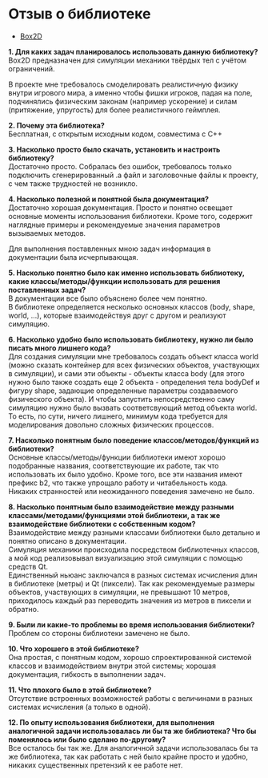 # Отзыв о библиотеке
* [Box2D](https://github.com/erincatto/Box2D)

**1. Для каких задач планировалось использовать данную библиотеку?**\
  Box2D предназначен для симуляции механики твёрдых тел с учётом ограничений.

  В проекте мне требовалось смоделировать реалистичную физику внутри игрового мира, а именно чтобы фишки игроков, падая на поле,
  подчинялись физическим законам (например ускорение) и силам (притяжение, упругость) для более реалистичного геймплея.
  
**2. Почему эта библиотека?**\
  Бесплатная, с открытым исходным кодом, совместима с C++
  
**3. Насколько просто было скачать, установить и настроить библиотеку?**\
  Достаточно просто. Собралась без ошибок, требовалось только подключить сгенерированный .a файл и заголовочные файлы к проекту, с чем также
  трудностей не возникло.

**4. Насколько полезной и понятной была документация?**\
  Достаточно хорошая документация. Просто и понятно освещает основные моменты использования библиотеки. Кроме того, содержит наглядные 
  примеры и рекомендуемые значения параметров вызываемых методов.
  
  Для выполнения поставленных мною задач информация в документации была исчерпывающая.
  
**5. Насколько понятно было как именно использовать библиотеку, какие классы/методы/функции использовать для решения поставленных задач?**\
  В документации все было объяснено более чем понятно.\
  В библиотеке определяется несколько основных классов (body, shape, world, ...), которые взаимодействуя друг с другом и реализуют
  симуляцию. 

**6. Насколько удобно было использовать библиотеку, нужно ли было писать много лишнего кода?**\
  Для создания симуляции мне требовалось создать объект класса world (можно сказать контейнер для всех физических объектов,
  участвующих в симуляции), и сами эти объекты - объекты класса body (для этого нужно было также создать еще 2 объекта - определения
  тела bodyDef и фигуру shape, задающие определенные параметры создаваемого физического объекта). И чтобы запустить 
  непосредственно саму симуляцию нужно было вызвать соответсвующий метод объекта world.\
  То есть, по сути, ничего лишнего, минимум кода требуется для моделирования довольно сложных физических процессов.

**7. Насколько понятным было поведение классов/методов/функций из библиотеки?**\
  Основные классы/методы/функции библиотеки имеют хорошо подобранные названия, соответствующие их работе, так что использовать их
  было удобно. Кроме того, все эти названия имеют префикс b2, что также упрощало работу и читабельность кода.\
  Никаких странностей или неожиданного поведения замечено не было.
  
**8. Насколько понятным было взаимодействие между разными классами/методами/функциями этой библиотеки, а так же взаимодействие библиотеки с собственным кодом?**\
  Взаимодействие между разными классами библиотеки было детально и понятно описано в документации.\
  Симуляция механики происходила посредством библиотечных классов, а мой код реализовывал визуализацию этой симуляции с помощью
  средств Qt.\
  Единственный ньюанс заключался в разных системах исчисления длин в библиотеке (метры) и Qt (пиксели). Так как рекомендуемые размеры
  объектов, участвующих в симуляции, не превышают 10 метров, приходилось каждый раз переводить значения из метров в пиксели и обратно.
  
**9. Были ли какие-то проблемы во время использования библиотеки?**\
  Проблем со стороны библиотеки замечено не было.
  
**10. Что хорошего в этой библиотеке?**\
  Она простая, с понятным кодом, хорошо спроектированной системой классов и взаимодействием внутри этой системы; хорошая документация,
  гибкость в выполнении задач.
  
**11. Что плохого было в этой библиотеке?**\
  Отсутствие встроенных возможностей работы с величинами в разных системах исчисления (а только в одной).
  
**12. По опыту использования библиотеки, для выполнения аналогичной задачи использовалась ли бы та же библиотека? Что бы поменялось или было сделано по-другому?**\
  Все осталось бы так же. Для аналогичной задачи использовалась бы та же библиотека, так как работать с ней было крайне просто и 
  удобно, никаких существенных претензий к ее работе нет.
